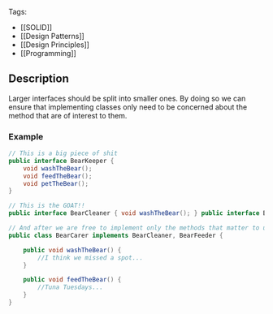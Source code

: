 Tags:
- [[SOLID]]
- [[Design Patterns]]
- [[Design Principles]]
- [[Programming]]
## Description
Larger interfaces should be split into smaller ones. By doing so we can ensure that implementing classes only need to be concerned about the method that are of interest to them.
### Example
```java
// This is a big piece of shit
public interface BearKeeper {
    void washTheBear();
    void feedTheBear();
    void petTheBear();
}

// This is the GOAT!!
public interface BearCleaner { void washTheBear(); } public interface BearFeeder { void feedTheBear(); } public interface BearPetter { void petTheBear(); }

// And after we are free to implement only the methods that matter to us
public class BearCarer implements BearCleaner, BearFeeder {

    public void washTheBear() {
        //I think we missed a spot...
    }

    public void feedTheBear() {
        //Tuna Tuesdays...
    }
}

```